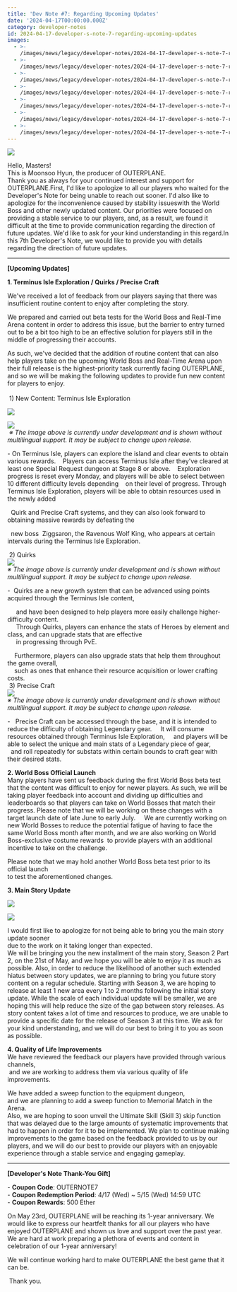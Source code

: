 ```yaml
---
title: 'Dev Note #7: Regarding Upcoming Updates'
date: '2024-04-17T00:00:00.000Z'
category: developer-notes
id: 2024-04-17-developer-s-note-7-regarding-upcoming-updates
images:
  - >-
    /images/news/legacy/developer-notes/2024-04-17-developer-s-note-7-regarding-upcoming-updates/9e7943b48a57485d8015573f51ecb094.webp
  - >-
    /images/news/legacy/developer-notes/2024-04-17-developer-s-note-7-regarding-upcoming-updates/828a7cfde9c74513954a6f6d38cd34e0.webp
  - >-
    /images/news/legacy/developer-notes/2024-04-17-developer-s-note-7-regarding-upcoming-updates/215510b6144044bba43123caacaf7f2d.webp
  - >-
    /images/news/legacy/developer-notes/2024-04-17-developer-s-note-7-regarding-upcoming-updates/48303520f7d74b24bb903349b34269a0.webp
  - >-
    /images/news/legacy/developer-notes/2024-04-17-developer-s-note-7-regarding-upcoming-updates/f3142e2ccece4756bcf0a1ba0083f838.webp
  - >-
    /images/news/legacy/developer-notes/2024-04-17-developer-s-note-7-regarding-upcoming-updates/10fa7e06c51a4bb086e4404808a56d98.webp
  - >-
    /images/news/legacy/developer-notes/2024-04-17-developer-s-note-7-regarding-upcoming-updates/85a3d328d1e846328114168ecd99dccb.webp
---
```


![](/images/news/legacy/developer-notes/2024-04-17-developer-s-note-7-regarding-upcoming-updates/9e7943b48a57485d8015573f51ecb094.webp)  

Hello, Masters!  
This is Moonsoo Hyun, the producer of OUTERPLANE.  
Thank you as always for your continued interest and support for OUTERPLANE.First, I'd like to apologize to all our players who waited for the Developer's Note for being unable to reach out sooner. I'd also like to apologize for the inconvenience caused by stability issueswith the World Boss and other newly updated content. Our priorities were focused on providing a stable service to our players, and, as a result, we found it difficult at the time to provide communication regarding the direction of future updates. We'd like to ask for your kind understanding in this regard.In this 7th Developer's Note, we would like to provide you with details regarding the direction of future updates. 

* * *

**\[Upcoming Updates\]**

**1\. Terminus Isle Exploration / Quirks / Precise Craft** 

We've received a lot of feedback from our players saying that there was insufficient routine content to enjoy after completing the story.

We prepared and carried out beta tests for the World Boss and Real-Time Arena content in order to address this issue, but the barrier to entry turned out to be a bit too high to be an effective solution for players still in the middle of progressing their accounts.

As such, we've decided that the addition of routine content that can also help players take on the upcoming World Boss and Real-Time Arena upon their full release is the highest-priority task currently facing OUTERPLANE, and so we will be making the following updates to provide fun new content for players to enjoy.  
   
 1) New Content: Terminus Isle Exploration

![](/images/news/legacy/developer-notes/2024-04-17-developer-s-note-7-regarding-upcoming-updates/828a7cfde9c74513954a6f6d38cd34e0.webp)  

![](/images/news/legacy/developer-notes/2024-04-17-developer-s-note-7-regarding-upcoming-updates/215510b6144044bba43123caacaf7f2d.webp)  
 *※ The image above is currently under development and is shown without multilingual support. It may be subject to change upon release.*  
  
\- On Terminus Isle, players can explore the island and clear events to obtain various rewards.    Players can access Terminus Isle after they've cleared at least one Special Request dungeon at Stage 8 or above.    Exploration progress is reset every Monday, and players will be able to select between 10 different difficulty levels depending    on their level of progress. Through Terminus Isle Exploration, players will be able to obtain resources used in the newly added 

  Quirk and Precise Craft systems, and they can also look forward to obtaining massive rewards by defeating the

  new boss  Ziggsaron, the Ravenous Wolf King, who appears at certain intervals during the Terminus Isle Exploration.

  
 2) Quirks  
![](/images/news/legacy/developer-notes/2024-04-17-developer-s-note-7-regarding-upcoming-updates/48303520f7d74b24bb903349b34269a0.webp)  
*※ The image above is currently under development and is shown without multilingual support. It may be subject to change upon release.*  
  
\-  Quirks are a new growth system that can be advanced using points acquired through the Terminus Isle content, 

     and have been designed to help players more easily challenge higher-difficulty content.       
     Through Quirks, players can enhance the stats of Heroes by element and class, and can upgrade stats that are effective  
     in progressing through PvE.

    Furthermore, players can also upgrade stats that help them throughout the game overall,  
    such as ones that enhance their resource acquisition or lower crafting costs.  
 3) Precise Craft  
![](/images/news/legacy/developer-notes/2024-04-17-developer-s-note-7-regarding-upcoming-updates/f3142e2ccece4756bcf0a1ba0083f838.webp)  
*※ The image above is currently under development and is shown without multilingual support. It may be subject to change upon release.*  
  
\-   Precise Craft can be accessed through the base, and it is intended to reduce the difficulty of obtaining Legendary gear.     It will consume resources obtained through Terminus Isle Exploration,     and players will be able to select the unique and main stats of a Legendary piece of gear,     and roll repeatedly for substats within certain bounds to craft gear with their desired stats.

**2\. World Boss Official Launch**  
Many players have sent us feedback during the first World Boss beta test  
that the content was difficult to enjoy for newer players. As such, we will be taking player feedback into account and dividing up difficulties and leaderboards so that players can take on World Bosses that match their progress. Please note that we will be working on these changes with a target launch date of late June to early July.     We are currently working on new World Bosses to reduce the potential fatigue of having to face the same World Boss month after month, and we are also working on World Boss-exclusive costume rewards  to provide players with an additional incentive to take on the challenge.

Please note that we may hold another World Boss beta test prior to its official launch  
to test the aforementioned changes.

**3\. Main Story Update**

![](/images/news/legacy/developer-notes/2024-04-17-developer-s-note-7-regarding-upcoming-updates/10fa7e06c51a4bb086e4404808a56d98.webp)

![](/images/news/legacy/developer-notes/2024-04-17-developer-s-note-7-regarding-upcoming-updates/85a3d328d1e846328114168ecd99dccb.webp)

I would first like to apologize for not being able to bring you the main story update sooner  
due to the work on it taking longer than expected.  
We will be bringing you the new installment of the main story, Season 2 Part 2, on the 21st of May, and we hope you will be able to enjoy it as much as possible. Also, in order to reduce the likelihood of another such extended hiatus between story updates, we are planning to bring you future story content on a regular schedule. Starting with Season 3, we are hoping to release at least 1 new area every 1 to 2 months following the initial story update. While the scale of each individual update will be smaller, we are hoping this will help reduce the size of the gap between story releases. As story content takes a lot of time and resources to produce, we are unable to provide a specific date for the release of Season 3 at this time. We ask for your kind understanding, and we will do our best to bring it to you as soon as possible.

**4\. Quality of Life Improvements**  
We have reviewed the feedback our players have provided through various channels,  
 and we are working to address them via various quality of life improvements.

We have added a sweep function to the equipment dungeon,  
and we are planning to add a sweep function to Memorial Match in the Arena.  
Also, we are hoping to soon unveil the Ultimate Skill (Skill 3) skip function that was delayed due to the large amounts of systematic improvements that had to happen in order for it to be implemented. We plan to continue making improvements to the game based on the feedback provided to us by our players, and we will do our best to provide our players with an enjoyable experience through a stable service and engaging gameplay.

* * *

**\[Developer's Note Thank-You Gift\]**

\- **Coupon Code**: OUTERNOTE7  
\- **Coupon Redemption Period**: 4/17 (Wed) ~ 5/15 (Wed) 14:59 UTC  
\- **Coupon Rewards**: 500 Ether  
  
On May 23rd, OUTERPLANE will be reaching its 1-year anniversary. We would like to express our heartfelt thanks for all our players who have enjoyed OUTERPLANE and shown us love and support over the past year. We are hard at work preparing a plethora of events and content in celebration of our 1-year anniversary!

We will continue working hard to make OUTERPLANE the best game that it can be.  
  
 Thank you.
